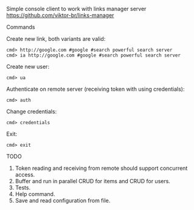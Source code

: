 Simple console client to work with links manager server https://github.com/viktor-br/links-manager

Commands

Create new link, both variants are valid:
```
cmd> http://google.com #google #search powerful search server
cmd> ia http://google.com #google #search powerful search server
```

Create new user:
```
cmd> ua
```

Authenticate on remote server (receiving token with using credentials):
```
cmd> auth
```

Change credentials:
```
cmd> credentials
```

Exit:
```
cmd> exit
```

TODO

1. Token reading and receiving from remote should support concurrent access.
2. Buffer and run in parallel CRUD for items and CRUD for users.
3. Tests.
4. Help command.
5. Save and read configuration from file.
